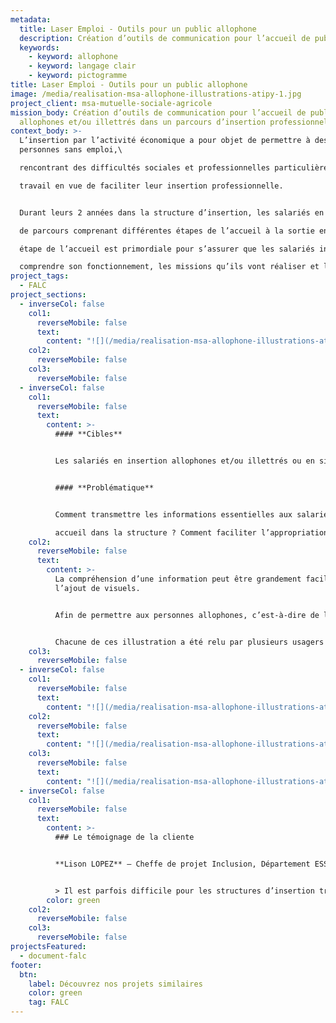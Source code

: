 ```yaml
---
metadata:
  title: Laser Emploi - Outils pour un public allophone
  description: Création d’outils de communication pour l’accueil de publics allophones
  keywords:
    - keyword: allophone
    - keyword: langage clair
    - keyword: pictogramme
title: Laser Emploi - Outils pour un public allophone
image: /media/realisation-msa-allophone-illustrations-atipy-1.jpg
project_client: msa-mutuelle-sociale-agricole
mission_body: Création d’outils de communication pour l’accueil de publics
  allophones et/ou illettrés dans un parcours d’insertion professionnelle.
context_body: >-
  L’insertion par l’activité économique a pour objet de permettre à des
  personnes sans emploi,\

  rencontrant des difficultés sociales et professionnelles particulières, de bénéficier de contrats de\

  travail en vue de faciliter leur insertion professionnelle.


  Durant leurs 2 années dans la structure d’insertion, les salariés en insertion rentrent dans une logique\

  de parcours comprenant différentes étapes de l’accueil à la sortie en emploi ou formation. La première\

  étape de l’accueil est primordiale pour s’assurer que les salariés intégrant la structure puissent\

  comprendre son fonctionnement, les missions qu’ils vont réaliser et la logique de parcours.
project_tags:
  - FALC
project_sections:
  - inverseCol: false
    col1:
      reverseMobile: false
      text:
        content: "![](/media/realisation-msa-allophone-illustrations-atipy-2.jpg)"
    col2:
      reverseMobile: false
    col3:
      reverseMobile: false
  - inverseCol: false
    col1:
      reverseMobile: false
      text:
        content: >-
          #### **Cibles**


          Les salariés en insertion allophones et/ou illettrés ou en situation de handicap psychique


          #### **Problématique**


          Comment transmettre les informations essentielles aux salariées lors de leur\

          accueil dans la structure ? Comment faciliter l’appropriation du parcours d’insertion ?
    col2:
      reverseMobile: false
      text:
        content: >-
          La compréhension d’une information peut être grandement facilitée avec
          l’ajout de visuels.


          Afin de permettre aux personnes allophones, c’est-à-dire de langue étrangère, de mieux comprendre leur parcours d’insertion, nous proposons un kit d’illustrations explicites et faciles à comprendre.


          Chacune de ces illustration a été relu par plusieurs usagers du parcours d’insertion. Leurs remarques ont été prises en compte dans l’amélioration de l’information. Les tests utilisateurs sont une étape importante pour favoriser la compréhension et la lisbilité.
    col3:
      reverseMobile: false
  - inverseCol: false
    col1:
      reverseMobile: false
      text:
        content: "![](/media/realisation-msa-allophone-illustrations-atipy-3.jpg)"
    col2:
      reverseMobile: false
      text:
        content: "![](/media/realisation-msa-allophone-illustrations-atipy-4.jpg)"
    col3:
      reverseMobile: false
      text:
        content: "![](/media/realisation-msa-allophone-illustrations-atipy-5.jpg)"
  - inverseCol: false
    col1:
      reverseMobile: false
      text:
        content: >-
          ### Le témoignage de la cliente


          **Lison LOPEZ** – Cheffe de projet Inclusion, Département ESS et médico-social


          > Il est parfois difficile pour les structures d’insertion transmettre à leurs salariés allophones ou illettrés le fonctionnement de l’activité, des missions ou encore de l’accompagnement socio-professionnel. L’expertise de l’Agence Adéquat a permis au réseau Laser Emploi de proposer des outils adaptés à ses structures adhérentes. Un grand merci !
        color: green
    col2:
      reverseMobile: false
    col3:
      reverseMobile: false
projectsFeatured:
  - document-falc
footer:
  btn:
    label: Découvrez nos projets similaires
    color: green
    tag: FALC
---
```

